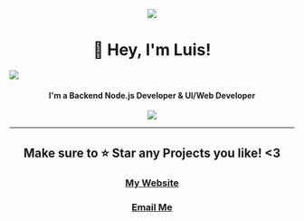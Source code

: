 <p align="center"><img src="https://i.imgur.com/A6bWGFl.gif"/></p>
<h1 align="center">👋 Hey, I'm Luis!</h1>

<a href="https://discord.com/users/479456028967305247" align="center">
  <img src="https://lanyard-profile-readme.vercel.app/api/479456028967305247" align="center"/>
</a>

<h4 align="center">I'm a Backend Node.js Developer & UI/Web Developer<br></h4>

<p align="center">
    <img align="center" src="https://github-readme-stats.vercel.app/api?username=HypnoticSiege&show_icons=true&theme=react&include_all_commits=true&count_private=true">
</p>
<hr>
<h2 align="center">Make sure to ⭐ Star any Projects you like! <3</h2>
<h3 align="center"><a href='https://hypnoticsiege.codes' target="_blank">My Website</a></h3>
<h3 align="center"><a href='mailto: luis@hypnoticsiege.codes' target="_blank">Email Me</a></h3>
